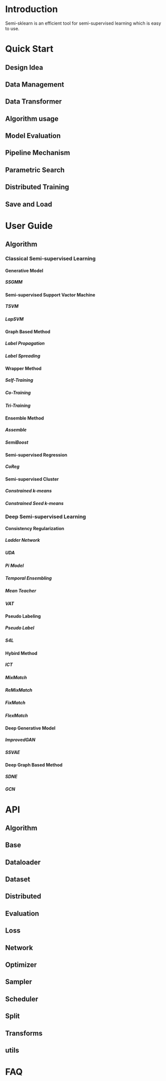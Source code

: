 #  Introduction
Semi-sklearn is an efficient tool for semi-supervised learning which is easy to use.
<!-- ## Tasks -->

# Quick Start

## Design Idea

## Data Management

## Data Transformer

## Algorithm usage

## Model Evaluation

## Pipeline Mechanism

## Parametric Search

## Distributed Training

## Save and Load

# User Guide

## Algorithm

### Classical Semi-supervised Learning

#### Generative Model

##### SSGMM

#### Semi-supervised Support Vactor Machine

##### TSVM

##### LapSVM

#### Graph Based Method 

##### Label Propagation

##### Label Spreading

#### Wrapper Method

##### Self-Training

##### Co-Training

##### Tri-Training

#### Ensemble Method

##### Assemble

##### SemiBoost

#### Semi-supervised Regression

##### CoReg

#### Semi-supervised Cluster

##### Constrained k-means

##### Constrained Seed k-means

### Deep Semi-supervised Learning

#### Consistency Regularization

##### Ladder Network

##### UDA

##### Pi Model

##### Temporal Ensembling

##### Mean Teacher

##### VAT

#### Pseudo Labeling

##### Pseudo Label

##### S4L

#### Hybird Method

##### ICT

##### MixMatch

##### ReMixMatch

##### FixMatch

##### FlexMatch

#### Deep Generative Model

##### ImprovedGAN

##### SSVAE

#### Deep Graph Based Method

##### SDNE

##### GCN

# API

## Algorithm

## Base

## Dataloader

## Dataset

## Distributed

## Evaluation

## Loss

## Network

## Optimizer

## Sampler

## Scheduler

## Split

## Transforms

## utils

# FAQ